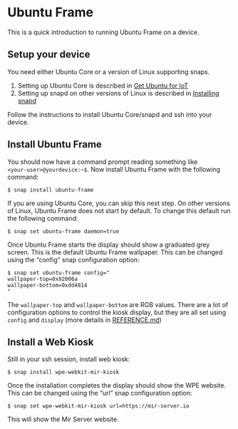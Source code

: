 # Ubuntu Frame

This is a quick introduction to running Ubuntu Frame on a device.

## Setup your device

You need either Ubuntu Core or a version of Linux supporting snaps.

1. Setting up Ubuntu Core is described in [Get Ubuntu for IoT](https://ubuntu.com/download/iot)
2. Setting up snapd on other versions of Linux is described in [Installing snapd](https://snapcraft.io/docs/installing-snapd)

Follow the instructions to install Ubuntu Core/snapd and ssh into your device.

## Install Ubuntu Frame

You should now have a command prompt reading something like `<your‑user>@yourdevice:~$`. Now install Ubuntu Frame with the following command:

    $ snap install ubuntu-frame

If you are using Ubuntu Core, you can skip this next step. On other versions of Linux, Ubuntu Frame does not start by default. To change this default run the following command:

    $ snap set ubuntu-frame daemon=true

Once Ubuntu Frame starts the display should show a graduated grey screen. This is the default Ubuntu Frame wallpaper. This can be changed using the “config” snap configuration option:

    $ snap set ubuntu-frame config="
    wallpaper-top=0x92006a
    wallpaper-bottom=0xdd4814
    "

The `wallpaper-top` and `wallpaper-bottom` are RGB values. There are a lot of configuration options to control the kiosk display, but they are all set using `config` and `display` (more details in [REFERENCE.md](REFERENCE.md))

## Install a Web Kiosk

Still in your ssh session, install web kiosk:

    $ snap install wpe-webkit-mir-kiosk

Once the installation completes the display should show the WPE website. This can be changed using the “url” snap configuration option:

    $ snap set wpe-webkit-mir-kiosk url=https://mir-server.io

This will show the Mir Server website.
